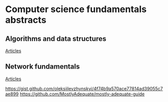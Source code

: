 # Computer science fundamentals abstracts

## Algorithms and data structures
[Articles](./algorithms_data_structures/README.md)

## Network fundamentals
[Articles](./network_fundamentals/README.md)



https://gist.github.com/oleksiilevzhynskyi/4f74b9a570ace77814ad39055c7ae899
https://github.com/MostlyAdequate/mostly-adequate-guide